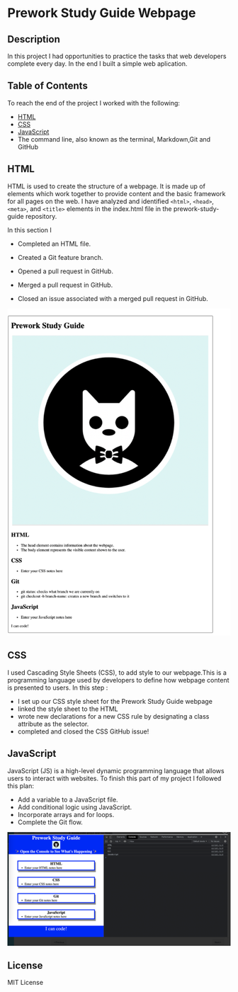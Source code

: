 #  Prework Study Guide Webpage

## Description

In this project I had opportunities to practice the tasks that web developers complete every day.
 In the end I built a simple web aplication. 


## Table of Contents 

 To reach the end of the project I worked with the following:

- [HTML](#html)
- [CSS](#css)
- [JavaScript](#javascript)
- The command line, also known as the terminal, Markdown,Git and GitHub

## HTML

HTML is used to create the structure of a webpage. It is made up of elements which work together to provide content and the basic framework for all pages on the web.
I have analyzed and identified `<html>`, `<head>`, `<meta>`, and `<title>` elements in the index.html file in the prework-study-guide repository.

In this section I 
- Completed an HTML file.

- Created a Git feature branch.

- Opened a pull request in GitHub.

- Merged a pull request in GitHub.

- Closed an issue associated with a merged pull request in GitHub.

![html](assets/html.png)

## CSS

 I used  Cascading Style Sheets (CSS), to add style to our webpage.This is a programming language used by developers to define how webpage content is presented to users.
 In this step :                
- I set up our CSS style sheet for the Prework Study Guide webpage
- linked the style sheet to the HTML
- wrote new declarations for a new CSS rule by designating a class attribute as the selector.
- completed and closed the CSS GitHub issue!

## JavaScript

JavaScript (JS) is a high-level dynamic programming language that allows users to interact with websites.
To finish this part of my project I followed this plan:
- Add a variable to a JavaScript file.
- Add conditional logic using JavaScript.
- Incorporate arrays and for loops.
- Complete the Git flow.

![javaScript](assets/javaScript.png)


## License
MIT License
